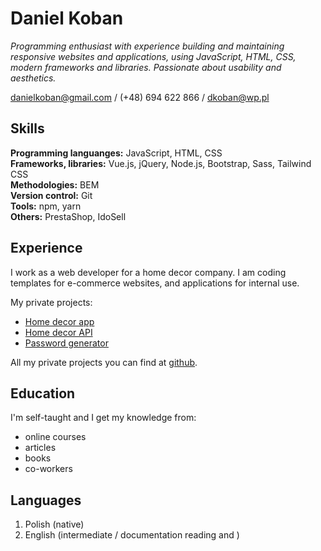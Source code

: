 # Daniel Koban

*Programming enthusiast with experience building and maintaining responsive websites and applications, using JavaScript, HTML, CSS, modern frameworks and libraries. Passionate about usability and aesthetics.*

[danielkoban@gmail.com](mailto:danielkoban@gmail.com) / (+48) 694 622 866 / [dkoban@wp.pl](mailto:dkoban@wp.pl)

## Skills

**Programming languanges:** JavaScript, HTML, CSS  
**Frameworks, libraries:** Vue.js, jQuery, Node.js, Bootstrap, Sass, Tailwind CSS  
**Methodologies:** BEM  
**Version control:** Git  
**Tools:** npm, yarn  
**Others:** PrestaShop, IdoSell

## Experience

I work as a web developer for a home decor company. I am coding templates for e-commerce websites, and applications for internal use.  
  
My private projects:
* [Home decor app](https://github.com/danielkoban/home-decor-app)
* [Home decor API](https://github.com/danielkoban/home-decor-api)
* [Password generator](https://github.com/danielkoban/password-generator)  

All my private projects you can find at [github](https://github.com/danielkoban).  

## Education

I'm self-taught and I get my knowledge from:
* online courses 
* articles 
* books 
* co-workers

## Languages  

1. Polish (native)
2. English (intermediate / documentation reading and )